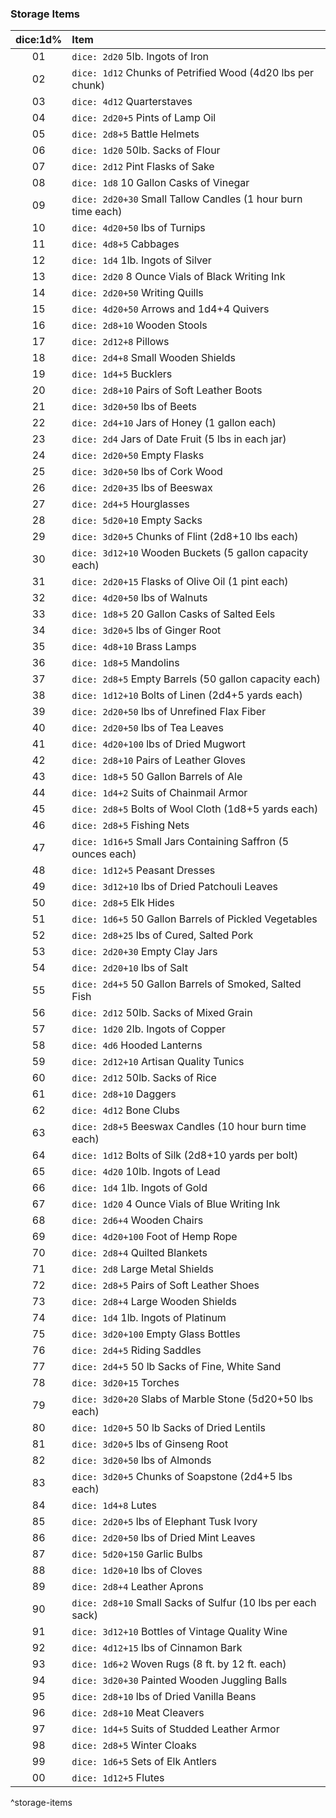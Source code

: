 
### Storage Items

| dice:1d% | Item |
|:---:|:---|
| 01 | `dice: 2d20` 5lb. Ingots of Iron |
| 02 | `dice: 1d12` Chunks of Petrified Wood (4d20 lbs per chunk) |
| 03 | `dice: 4d12` Quarterstaves |
| 04 | `dice: 2d20+5` Pints of Lamp Oil |
| 05 | `dice: 2d8+5` Battle Helmets |
| 06 | `dice: 1d20` 50lb. Sacks of Flour |
| 07 | `dice: 2d12` Pint Flasks of Sake |
| 08 | `dice: 1d8` 10 Gallon Casks of Vinegar |
| 09 | `dice: 2d20+30` Small Tallow Candles (1 hour burn time each) |
| 10 | `dice: 4d20+50` lbs of Turnips |
| 11 | `dice: 4d8+5` Cabbages |
| 12 | `dice: 1d4` 1lb. Ingots of Silver |
| 13 | `dice: 2d20` 8 Ounce Vials of Black Writing Ink |
| 14 | `dice: 2d20+50` Writing Quills |
| 15 | `dice: 4d20+50` Arrows and 1d4+4 Quivers |
| 16 | `dice: 2d8+10` Wooden Stools |
| 17 | `dice: 2d12+8` Pillows |
| 18 | `dice: 2d4+8` Small Wooden Shields |
| 19 | `dice: 1d4+5` Bucklers |
| 20 | `dice: 2d8+10` Pairs of Soft Leather Boots |
| 21 | `dice: 3d20+50` lbs of Beets |
| 22 | `dice: 2d4+10` Jars of Honey (1 gallon each) |
| 23 | `dice: 2d4` Jars of Date Fruit (5 lbs in each jar) |
| 24 | `dice: 2d20+50` Empty Flasks |
| 25 | `dice: 3d20+50` lbs of Cork Wood |
| 26 | `dice: 2d20+35` lbs of Beeswax |
| 27 | `dice: 2d4+5` Hourglasses |
| 28 | `dice: 5d20+10` Empty Sacks |
| 29 | `dice: 3d20+5` Chunks of Flint (2d8+10 lbs each) |
| 30 | `dice: 3d12+10` Wooden Buckets (5 gallon capacity each) |
| 31 | `dice: 2d20+15` Flasks of Olive Oil (1 pint each) |
| 32 | `dice: 4d20+50` lbs of Walnuts |
| 33 | `dice: 1d8+5` 20 Gallon Casks of Salted Eels |
| 34 | `dice: 3d20+5` lbs of Ginger Root |
| 35 | `dice: 4d8+10` Brass Lamps |
| 36 | `dice: 1d8+5` Mandolins |
| 37 | `dice: 2d8+5` Empty Barrels (50 gallon capacity each) |
| 38 | `dice: 1d12+10` Bolts of Linen (2d4+5 yards each) |
| 39 | `dice: 2d20+50` lbs of Unrefined Flax Fiber |
| 40 | `dice: 2d20+50` lbs of Tea Leaves |
| 41 | `dice: 4d20+100` lbs of Dried Mugwort |
| 42 | `dice: 2d8+10` Pairs of Leather Gloves |
| 43 | `dice: 1d8+5` 50 Gallon Barrels of Ale |
| 44 | `dice: 1d4+2` Suits of Chainmail Armor |
| 45 | `dice: 2d8+5` Bolts of Wool Cloth (1d8+5 yards each) |
| 46 | `dice: 2d8+5` Fishing Nets |
| 47 | `dice: 1d16+5` Small Jars Containing Saffron (5 ounces each) |
| 48 | `dice: 1d12+5` Peasant Dresses |
| 49 | `dice: 3d12+10` lbs of Dried Patchouli Leaves |
| 50 | `dice: 2d8+5` Elk Hides |
| 51 | `dice: 1d6+5` 50 Gallon Barrels of Pickled Vegetables |
| 52 | `dice: 2d8+25` lbs of Cured, Salted Pork |
| 53 | `dice: 2d20+30` Empty Clay Jars |
| 54 | `dice: 2d20+10` lbs of Salt |
| 55 | `dice: 2d4+5` 50 Gallon Barrels of Smoked, Salted Fish |
| 56 | `dice: 2d12` 50lb. Sacks of Mixed Grain |
| 57 | `dice: 1d20` 2lb. Ingots of Copper |
| 58 | `dice: 4d6` Hooded Lanterns |
| 59 | `dice: 2d12+10` Artisan Quality Tunics |
| 60 | `dice: 2d12` 50lb. Sacks of Rice |
| 61 | `dice: 2d8+10` Daggers |
| 62 | `dice: 4d12` Bone Clubs |
| 63 | `dice: 2d8+5` Beeswax Candles (10 hour burn time each) |
| 64 | `dice: 1d12` Bolts of Silk (2d8+10 yards per bolt) |
| 65 | `dice: 4d20` 10lb. Ingots of Lead |
| 66 | `dice: 1d4` 1lb. Ingots of Gold |
| 67 | `dice: 1d20` 4 Ounce Vials of Blue Writing Ink |
| 68 | `dice: 2d6+4` Wooden Chairs |
| 69 | `dice: 4d20+100` Foot of Hemp Rope |
| 70 | `dice: 2d8+4` Quilted Blankets |
| 71 | `dice: 2d8` Large Metal Shields |
| 72 | `dice: 2d8+5` Pairs of Soft Leather Shoes |
| 73 | `dice: 2d8+4` Large Wooden Shields |
| 74 | `dice: 1d4` 1lb. Ingots of Platinum |
| 75 | `dice: 3d20+100` Empty Glass Bottles |
| 76 | `dice: 2d4+5` Riding Saddles |
| 77 | `dice: 2d4+5` 50 lb Sacks of Fine, White Sand |
| 78 | `dice: 3d20+15` Torches |
| 79 | `dice: 3d20+20` Slabs of Marble Stone (5d20+50 lbs each) |
| 80 | `dice: 1d20+5` 50 lb Sacks of Dried Lentils |
| 81 | `dice: 3d20+5` lbs of Ginseng Root |
| 82 | `dice: 3d20+50` lbs of Almonds |
| 83 | `dice: 3d20+5` Chunks of Soapstone (2d4+5 lbs each) |
| 84 | `dice: 1d4+8` Lutes |
| 85 | `dice: 2d20+5` lbs of Elephant Tusk Ivory |
| 86 | `dice: 2d20+50` lbs of Dried Mint Leaves |
| 87 | `dice: 5d20+150` Garlic Bulbs |
| 88 | `dice: 1d20+10` lbs of Cloves |
| 89 | `dice: 2d8+4` Leather Aprons |
| 90 | `dice: 2d8+10` Small Sacks of Sulfur (10 lbs per each sack) |
| 91 | `dice: 3d12+10` Bottles of Vintage Quality Wine |
| 92 | `dice: 4d12+15` lbs of Cinnamon Bark |
| 93 | `dice: 1d6+2` Woven Rugs (8 ft. by 12 ft. each) |
| 94 | `dice: 3d20+30` Painted Wooden Juggling Balls |
| 95 | `dice: 2d8+10` lbs of Dried Vanilla Beans |
| 96 | `dice: 2d8+10` Meat Cleavers |
| 97 | `dice: 1d4+5` Suits of Studded Leather Armor |
| 98 | `dice: 2d8+5` Winter Cloaks |
| 99 | `dice: 1d6+5` Sets of Elk Antlers |
| 00 | `dice: 1d12+5` Flutes |

^storage-items